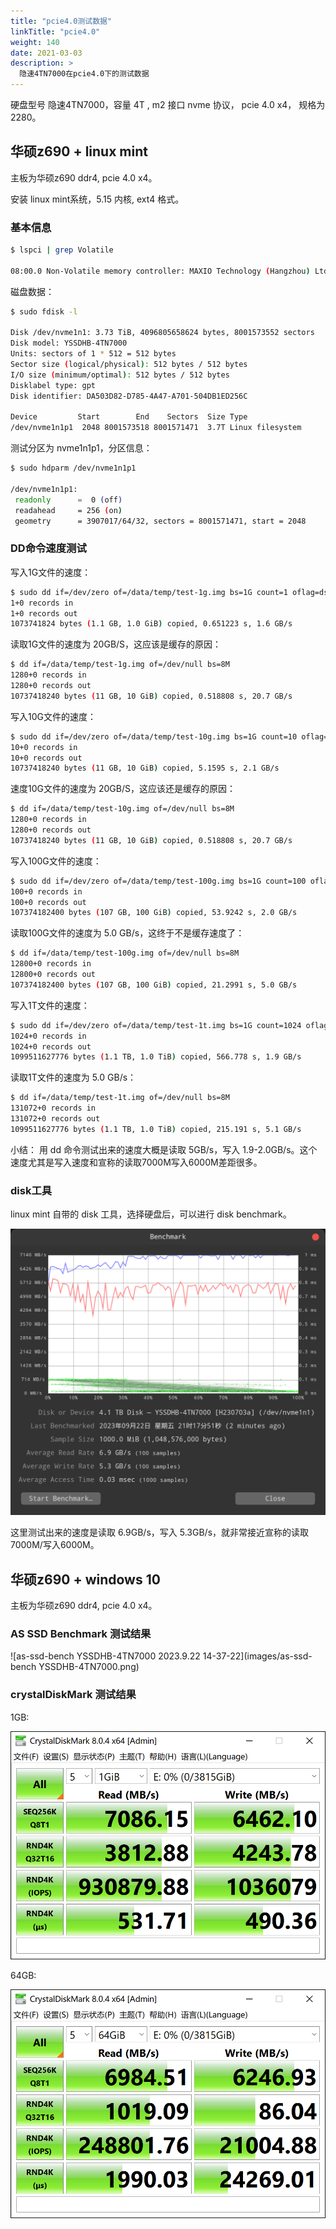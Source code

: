 ```yaml
---
title: "pcie4.0测试数据"
linkTitle: "pcie4.0"
weight: 140
date: 2021-03-03
description: >
  隐速4TN7000在pcie4.0下的测试数据
---
```


硬盘型号 隐速4TN7000，容量 4T , m2 接口 nvme 协议， pcie 4.0 x4， 规格为 2280。

## 华硕z690 + linux mint

主板为华硕z690 ddr4, pcie 4.0 x4。

安装 linux mint系统，5.15 内核, ext4 格式。

### 基本信息

```bash
$ lspci | grep Volatile

08:00.0 Non-Volatile memory controller: MAXIO Technology (Hangzhou) Ltd. Device 1602 (rev 01)
```

磁盘数据：

```bash
$ sudo fdisk -l

Disk /dev/nvme1n1: 3.73 TiB, 4096805658624 bytes, 8001573552 sectors
Disk model: YSSDHB-4TN7000                          
Units: sectors of 1 * 512 = 512 bytes
Sector size (logical/physical): 512 bytes / 512 bytes
I/O size (minimum/optimal): 512 bytes / 512 bytes
Disklabel type: gpt
Disk identifier: DA503D82-D785-4A47-A701-504DB1ED256C

Device         Start        End    Sectors  Size Type
/dev/nvme1n1p1  2048 8001573518 8001571471  3.7T Linux filesystem
```

测试分区为 nvme1n1p1，分区信息：

```bash
$ sudo hdparm /dev/nvme1n1p1

/dev/nvme1n1p1:
 readonly      =  0 (off)
 readahead     = 256 (on)
 geometry      = 3907017/64/32, sectors = 8001571471, start = 2048
```

### DD命令速度测试

写入1G文件的速度：

```bash
$ sudo dd if=/dev/zero of=/data/temp/test-1g.img bs=1G count=1 oflag=dsync
1+0 records in
1+0 records out
1073741824 bytes (1.1 GB, 1.0 GiB) copied, 0.651223 s, 1.6 GB/s
```

读取1G文件的速度为 20GB/S，这应该是缓存的原因：

```bash
$ dd if=/data/temp/test-1g.img of=/dev/null bs=8M
1280+0 records in
1280+0 records out
10737418240 bytes (11 GB, 10 GiB) copied, 0.518808 s, 20.7 GB/s
```

写入10G文件的速度：

```bash
$ sudo dd if=/dev/zero of=/data/temp/test-10g.img bs=1G count=10 oflag=dsync
10+0 records in
10+0 records out
10737418240 bytes (11 GB, 10 GiB) copied, 5.1595 s, 2.1 GB/s
```

速度10G文件的速度为 20GB/S，这应该还是缓存的原因：

```bash
$ dd if=/data/temp/test-10g.img of=/dev/null bs=8M
1280+0 records in
1280+0 records out
10737418240 bytes (11 GB, 10 GiB) copied, 0.518808 s, 20.7 GB/s
```

写入100G文件的速度：

```bash
$ sudo dd if=/dev/zero of=/data/temp/test-100g.img bs=1G count=100 oflag=dsync
100+0 records in
100+0 records out
107374182400 bytes (107 GB, 100 GiB) copied, 53.9242 s, 2.0 GB/s
```

读取100G文件的速度为 5.0 GB/s，这终于不是缓存速度了：

```bash
$ dd if=/data/temp/test-100g.img of=/dev/null bs=8M
12800+0 records in
12800+0 records out
107374182400 bytes (107 GB, 100 GiB) copied, 21.2991 s, 5.0 GB/s
```

写入1T文件的速度：

```bash
$ sudo dd if=/dev/zero of=/data/temp/test-1t.img bs=1G count=1024 oflag=dsync
1024+0 records in
1024+0 records out
1099511627776 bytes (1.1 TB, 1.0 TiB) copied, 566.778 s, 1.9 GB/s
```

读取1T文件的速度为 5.0 GB/s：

```bash
$ dd if=/data/temp/test-1t.img of=/dev/null bs=8M
131072+0 records in
131072+0 records out
1099511627776 bytes (1.1 TB, 1.0 TiB) copied, 215.191 s, 5.1 GB/s
```

小结： 用 dd 命令测试出来的速度大概是读取 5GB/s，写入 1.9-2.0GB/s。这个速度尤其是写入速度和宣称的读取7000M写入6000M差距很多。

### disk工具

linux mint 自带的 disk 工具，选择硬盘后，可以进行 disk benchmark。

![](images/Benchmark_001.png)

这里测试出来的速度是读取 6.9GB/s，写入 5.3GB/s，就非常接近宣称的读取7000M/写入6000M。

## 华硕z690 + windows 10

主板为华硕z690 ddr4, pcie 4.0 x4。

### AS SSD Benchmark 测试结果



![as-ssd-bench YSSDHB-4TN7000 2023.9.22 14-37-22](images/as-ssd-bench YSSDHB-4TN7000.png)

### crystalDiskMark 测试结果

1GB:

![CrystalDiskMark_20230922150316](images/CrystalDiskMark_20230922150316.png)

64GB:

![CrystalDiskMark_20230922150641](images/CrystalDiskMark_20230922150641.png)

